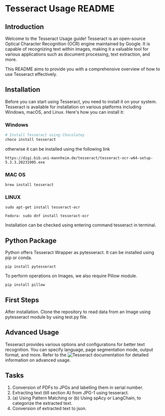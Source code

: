 # Tesseract Usage README

## Introduction

Welcome to the Tesseract Usage guide! Tesseract is an open-source Optical Character Recognition (OCR) engine maintained by Google. It is capable of recognizing text within images, making it a valuable tool for various applications such as document processing, text extraction, and more.

This README aims to provide you with a comprehensive overview of how to use Tesseract effectively.

## Installation

Before you can start using Tesseract, you need to install it on your system. Tesseract is available for installation on various platforms including Windows, macOS, and Linux. Here's how you can install it:

### Windows

```bash
# Install Tesseract using Chocolatey
choco install tesseract
```
otherwise it can be installed using the following link
```
https://digi.bib.uni-mannheim.de/tesseract/tesseract-ocr-w64-setup-5.3.3.20231005.exe
```
### MAC OS
```
brew install tesseract
```
### LINUX
```
sudo apt-get install tesseract-ocr
```
```
Fedora: sudo dnf install tesseract-ocr
```
Installation can be checked using entering command tesseract in terminal.

## Python Package
Python offers Tesseract Wrapper as pytesseract. It can be installed using pip or conda.
```
pip install pytesseract
```
To perform operations on Images, we also require Pillow module.
```
pip install pillow
```
## First Steps
After installation. Clone the repository to read data from an Image using pytesseract module by using test.py file.

## Advanced Usage
Tesseract provides various options and configurations for better text recognition. You can specify language, page segmentation mode, output format, and more. Refer to the ![Tesseract documentation](https://github.com/tesseract-ocr/tesseract?tab=readme-ov-file) for detailed information on advanced usage.

## Tasks
1) Conversion of PDFs to JPGs and labelling them in serial number.
2) Extracting text (till section A) from JPG-1 using tesseract.
3) (a) Using Pattern Matching or (b) Using spAcy or LangChain, to categorize the extracted text.
4) Conversion of extracted text to json.